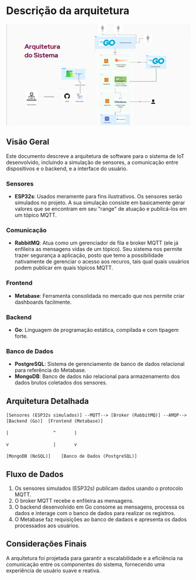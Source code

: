# Descrição da arquitetura

![Arquitetura do sistema](../../../static/img/arquitetura-do-sistema-diagrama-uml.png)

## Visão Geral

Este documento descreve a arquitetura de software para o sistema de IoT desenvolvido, incluindo a simulação de sensores, a comunicação entre dispositivos e o backend, e a interface do usuário.

### Sensores

- **ESP32s**: Usados meramente para fins ilustrativos. Os sensores serão simulados no projeto. A sua simulação consiste em basicamente gerar valores que se encontram em seu "range" de atuação e publicá-los em um tópico MQTT.

### Comunicação

- **RabbitMQ**: Atua como um gerenciador de fila e broker MQTT (ele já enfileira as mensagens vidas de um tópico). Seu sistema nos permite trazer segurança a aplicação, posto que temo a possibilidade nativamente de gerenciar o acesso aos recuros, tais qual quais usuários podem publicar em quais tópicos MQTT.

### Frontend

- **Metabase**: Ferramenta consolidada no mercado que nos permite criar dashboards facilmente.

### Backend

- **Go**: Linguagem de programação estática, compilada e com tipagem forte.

### Banco de Dados

- **PostgreSQL**: Sistema de gerenciamento de banco de dados relacional para referência do Metabase.
- **MongoDB**: Banco de dados não relacional para armazenamento dos dados brutos coletados dos sensores.

## Arquitetura Detalhada

```plaintext
[Sensores (ESP32s simulados)] --MQTT--> [Broker (RabbitMQ)] --AMQP--> [Backend (Go)]  [Frontend (Metabase)]
                                                                          |                 ^       | 
                                                                          v                 |       v
                                                                            [MongoDB (NoSQL)]    [Banco de Dados (PostgreSQL)]
```

## Fluxo de Dados

1. Os sensores simulados (ESP32s) publicam dados usando o protocolo MQTT.
2. O broker MQTT recebe e enfileira as mensagens.
3. O backend desenvolvido em Go consome as mensagens, processa os dados e interage com o banco de dados para realizar os registros.
4. O Metabase faz requisições ao banco de dadaos e apresenta os dados processados aos usuários.

## Considerações Finais

A arquitetura foi projetada para garantir a escalabilidade e a eficiência na comunicação entre os componentes do sistema, fornecendo uma experiência de usuário suave e reativa.
